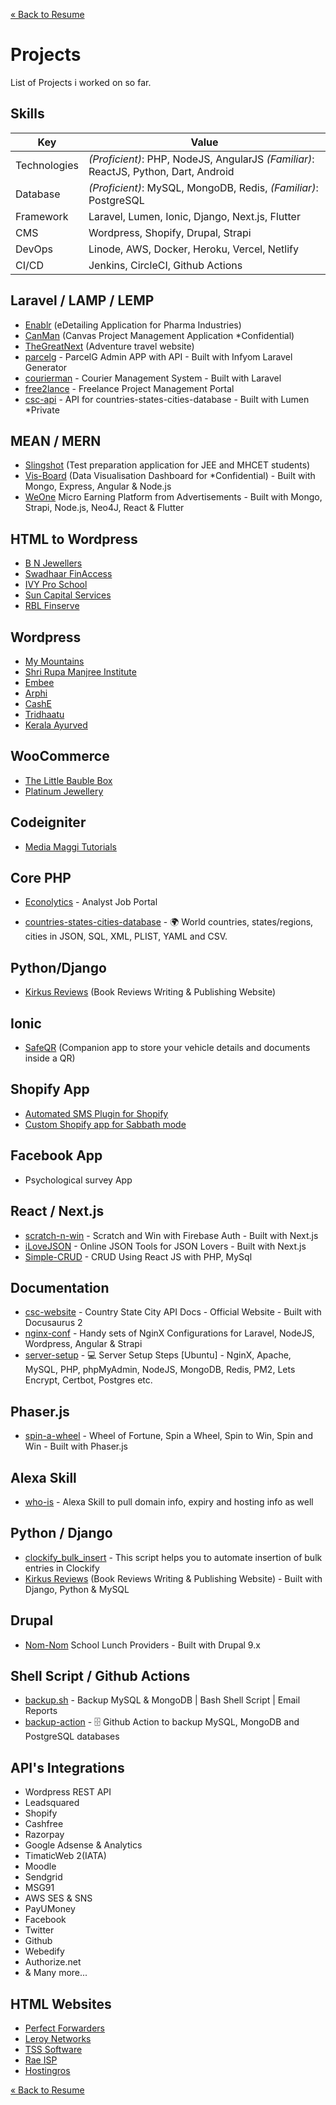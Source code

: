 [« Back to Resume](./README.md)
# Projects 
List of Projects i worked on so far.

## Skills
| Key  | Value |
| ------------- | ------------- |
| Technologies   | _(Proficient)_: PHP, NodeJS, AngularJS _(Familiar)_: ReactJS, Python, Dart, Android |
| Database  | _(Proficient)_: MySQL, MongoDB, Redis, _(Familiar)_: PostgreSQL  |
| Framework  | Laravel, Lumen, Ionic, Django, Next.js, Flutter |
| CMS  | Wordpress, Shopify, Drupal, Strapi  |
| DevOps  | Linode, AWS, Docker, Heroku, Vercel, Netlify  |
| CI/CD  | Jenkins, CircleCI, Github Actions  |

## Laravel / LAMP / LEMP
* [Enablr](https://enablrclm.com) (eDetailing Application for Pharma Industries)
* [CanMan](https://github.com/dr5hn/canman) (Canvas Project Management Application *Confidential)
* [TheGreatNext](https://www.thegreatnext.com/) (Adventure travel website)
* [parcelg](https://github.com/dr5hn/parcelg) - ParcelG Admin APP with API - Built with Infyom Laravel Generator
* [courierman](https://github.com/webgeeks-in/courierman) - Courier Management System - Built with Laravel
* [free2lance](https://github.com/webgeeks-in/free2lance) - Freelance Project Management Portal
* [csc-api](https://github.com/dr5hn/csc-api) - API for countries-states-cities-database - Built with Lumen *Private

## MEAN / MERN
* [Slingshot](https://www.slingshotlearn.com/) (Test preparation application for JEE and MHCET students)
* [Vis-Board](https://github.com/dr5hn/vis-board) (Data Visualisation Dashboard for *Confidential) - Built with Mongo, Express, Angular & Node.js
* [WeOne](https://www.weoneapp.com) Micro Earning Platform from Advertisements - Built with Mongo, Strapi, Node.js, Neo4J, React & Flutter

## HTML to Wordpress
* [B N Jewellers](http://www.bnjewellers.in/)
* [Swadhaar FinAccess](http://www.swadhaar.org/)
* [IVY Pro School](https://ivyproschool.com/)
* [Sun Capital Services](https://suncapitalservices.co.in/)
* [RBL Finserve](https://rblfinserve.com/)

## Wordpress
* [My Mountains](https://my-mountains.ch/)
* [Shri Rupa Manjree Institute](https://srmi.iskcondesiretree.com/)
* [Embee](https://embee.co.in/)
* [Arphi](http://arphi.com/)
* [CashE](https://www.cashe.co.in/)
* [Tridhaatu](https://tridhaatu.com/)
* [Kerala Ayurved](https://keralaayurved.com/)

## WooCommerce
* [The Little Bauble Box](https://www.thelittlebaublebox.com/)
* [Platinum Jewellery](https://platinumjewelry.com/)

## Codeigniter
* [Media Maggi Tutorials](http://adevole.com/clients/mediamaggi/tuition/)

## Core PHP
* [Econolytics](https://www.econolytics.in/) - Analyst Job Portal
- [countries-states-cities-database](https://github.com/dr5hn/countries-states-cities-database) - 
🌍 World countries, states/regions, cities in JSON, SQL, XML, PLIST, YAML and CSV.

## Python/Django
* [Kirkus Reviews](https://www.kirkusreviews.com/) (Book Reviews Writing & Publishing Website)
	
## Ionic
* [SafeQR](https://play.google.com/store/apps/details?id=com.vistaardigital.safeqrindia) (Companion app to store your vehicle details and documents inside a QR)

## Shopify App
* [Automated SMS Plugin for Shopify](https://apps.shopify.com/sms-marketing-automation)
* [Custom Shopify app for Sabbath mode](https://apps.shopify.com/shabbat-mode)

## Facebook App
* Psychological survey App

## React / Next.js
* [scratch-n-win](https://github.com/dr5hn/scratch-n-win) - Scratch and Win with Firebase Auth - Built with Next.js
* [iLoveJSON](https://github.com/ilovejson/ilovejson) - Online JSON Tools for JSON Lovers - Built with Next.js
* [Simple-CRUD](https://github.com/dr5hn/Simple-CRUD) - CRUD Using React JS with PHP, MySql

## Documentation
* [csc-website](https://github.com/dr5hn/csc-website) - Country State City API Docs - Official Website - Built with Docusaurus 2
* [nginx-conf](https://github.com/dr5hn/nginx-conf) - Handy sets of NginX Configurations for Laravel, NodeJS, Wordpress, Angular & Strapi
* [server-setup](https://github.com/dr5hn/server-setup) - 💻 Server Setup Steps [Ubuntu] - NginX, Apache, MySQL, PHP, phpMyAdmin, NodeJS, MongoDB, Redis, PM2, Lets Encrypt, Certbot, Postgres etc.

## Phaser.js
* [spin-a-wheel](https://github.com/dr5hn/spin-a-wheel) - Wheel of Fortune, Spin a Wheel, Spin to Win, Spin and Win - Built with Phaser.js

## Alexa Skill
* [who-is](https://github.com/dr5hn/who-is) - Alexa Skill to pull domain info, expiry and hosting info as well

## Python / Django
* [clockify\_bulk\_insert](https://github.com/dr5hn/clockify_bulk_insert) - This script helps you to automate insertion of bulk entries in Clockify
* [Kirkus Reviews](https://www.kirkusreviews.com/) (Book Reviews Writing & Publishing Website) - Built with Django, Python & MySQL

## Drupal
* [Nom-Nom](http://nom-nom.stage.bwm.com/) School Lunch Providers - Built with Drupal 9.x

## Shell Script / Github Actions
* [backup.sh](https://github.com/dr5hn/backup.sh) - Backup MySQL & MongoDB | Bash Shell Script | Email Reports
* [backup-action](https://github.com/valerianpereira/backup-action) - 🗄️ Github Action to backup MySQL, MongoDB and PostgreSQL databases


## API's Integrations
* Wordpress REST API
* Leadsquared
* Shopify
* Cashfree
* Razorpay
* Google Adsense & Analytics 
* TimaticWeb 2(IATA)
* Moodle
* Sendgrid
* MSG91
* AWS SES & SNS
* PayUMoney
* Facebook
* Twitter
* Github
* Webedify
* Authorize.net
* & Many more...

## HTML Websites
* [Perfect Forwarders](http://www.perfectforwarders.com/)
* [Leroy Networks](http://leroynetworks.com/)
* [TSS Software](http://tsssoftware.com/)
* [Rae ISP](http://raeisp.com/)
* [Hostingros](https://hostingros.com/)

[« Back to Resume](./README.md)
